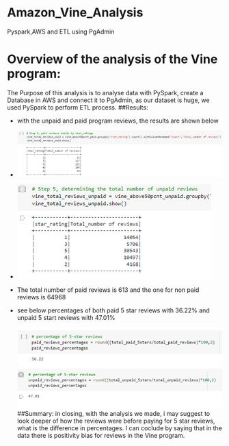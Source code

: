 # Amazon_Vine_Analysis
Pyspark,AWS and ETL using PgAdmin
# Overview of the analysis of the Vine program:
The Purpose of this analysis is to analyse data with PySpark, create a Database in AWS and connect it to PgAdmin, as our dataset is huge, we used PySpark 
to perform ETL process. 
##Results:
  - with the unpaid and paid program reviews, the results are shown below
  - ![Total umber of paid reviews by star rating](https://github.com/elzmanzi/Amazon_Vine_Analysis/blob/main/Results/paid_reviews_byStar_ratings.PNG)
  - ![Total umber of unpaid reviews by star rating](https://github.com/elzmanzi/Amazon_Vine_Analysis/blob/main/Results/unpaid_reviews_byStar_ratings.PNG)
  - The total number of paid reviews is 613 and the one for non paid reviews is 64968
  - see below percentages of both paid 5 star reviews with 36.22% and unpaid 5 start reviews with 47.01%
  
    ![percentage of paid reviews](https://github.com/elzmanzi/Amazon_Vine_Analysis/blob/main/Results/percentage_of_paid_5Sreviews.PNG)
    ![percentage of unpaid reviews](https://github.com/elzmanzi/Amazon_Vine_Analysis/blob/main/Results/percentage_of_unpaid_reviews.PNG)
##Summary:
in closing, with the analysis we made, i may suggest to look deeper of how the reviews were before paying for 5 star reviews, what is the difference in percentages. I can coclude by saying that in the data there is positivity bias for reviews in the Vine program.

